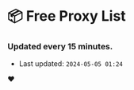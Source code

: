 # :package: Free Proxy List
### Updated every 15 minutes.

- Last updated: `2024-05-05 01:24`

:heart:

